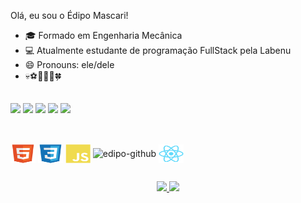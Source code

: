 Olá, eu sou o Édipo Mascari!

- 🎓 Formado em Engenharia Mecânica
- 💻 Atualmente estudante de programação FullStack pela Labenu
- 😄 Pronouns: ele/dele
- 💀⚽🎣🐕‍🦺🍀

##
<div> 
  <a href = "mailto:edipohc@gmail.com"><img src="https://img.shields.io/badge/-Gmail-%23333?style=for-the-badge&logo=gmail&logoColor=white" target="_blank"></a>
  <a href="https://www.linkedin.com/in/edipo-mascari-83960b9a" target="_blank"><img src="https://img.shields.io/badge/-LinkedIn-%230077B5?style=for-the-badge&logo=linkedin&logoColor=white" target="_blank"></a>
  <a href="https://www.facebook.com/edipo.mascari/" target="_blank"><img src="https://img.shields.io/badge/Facebook-1877F2?style=for-the-badge&logo=facebook&logoColor=white" target="_blank"></a>
   <a href="https://www.instagram.com/edipo_mascari/?r=nametag" target="_blank"><img src="https://img.shields.io/badge/-Instagram-%23E4405F?style=for-the-badge&logo=instagram&logoColor=white" target="_blank"></a>
   <a href="https://web.whatsapp.com/send?phone=5518997795491" target="_blank"><img class="cont" src="https://img.shields.io/badge/WhatsApp-25D366?style=for-the-badge&logo=whatsapp&logoColor=white" target="_blank"></a>
</div>

##
<div style="display: inline_block"><br>
  <img align="center" alt="edipo-HTML" height="30" width="40" src="https://raw.githubusercontent.com/devicons/devicon/master/icons/html5/html5-original.svg">
  <img align="center" alt="edipo-CSS" height="30" width="40" src="https://raw.githubusercontent.com/devicons/devicon/master/icons/css3/css3-original.svg">
  <img align="center" alt="edipo-Js" height="30" width="40" src="https://raw.githubusercontent.com/devicons/devicon/master/icons/javascript/javascript-plain.svg">
  <img align="center" alt="edipo-github" height="30" width="40" src="https://cdn.jsdelivr.net/gh/devicons/devicon/icons/github/github-original.svg" />   
  <img align="center" alt="edipo-React" height="30" width="40" src="https://raw.githubusercontent.com/devicons/devicon/master/icons/react/react-original.svg">
</div>

##
<div align="center">
  <a href="https://github.com/Mascariep">
  <img height="170" src="https://github-readme-stats.vercel.app/api?username=Mascariep&show_icons=true&theme=dark&include_all_commits=true&count_private=true"/>
  <img height="170" src="https://github-readme-stats.vercel.app/api/top-langs/?username=Mascariep&layout=compact&langs_count=7&theme=dark"/>
</div>



